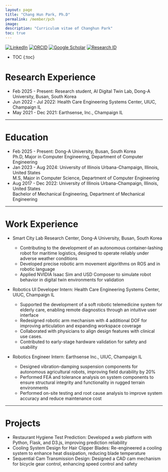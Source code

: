 ```yaml
---
layout: page
title: "Chang Hun Park, Ph.D"
permalink: /member/pch
image: 
description: "Curriculum vitae of Changhun Park"
toc: true
---
```

  
[![LinkedIn](https://img.shields.io/badge/LinkedIn-39A6CE?style=flat-square&logo=linksys&logoColor=White)](https://www.linkedin.com/in/chang-hun-park-26a47914b/)
[![ORCID](https://img.shields.io/badge/ORCID-A6CE39?style=flat-square&logo=ORCID&logoColor=white)](https://orcid.org/my-orcid?orcid=0009-0008-2360-7426) 
[![Google Scholar](https://img.shields.io/badge/Google%20Scholar-4285F4?style=flat-square&logo=Google+Scholar&logoColor=white)](https://scholar.google.com/citations?hl=en&user=oM_I8qkAAAAJ)
[![Research ID](https://img.shields.io/badge/Research%20ID-gray?style=flat-square)](https://researchid.co/james9260)

* TOC
{:toc}
  
# Research Experience

* Feb 2025 - Present: Research student, AI Digital Twin Lab, Dong-A University, Busan, South Korea
* Jun 2022 - Jul 2022: Health Care Engineering Systems Center, UIUC, Champaign IL
* May 2021 - Dec 2021: Earthsense, Inc., Champaign IL

***

# Education

* Feb 2025 - Present: Dong-A University, Busan, South Korea <br> Ph.D, Major in Computer Engineering, Department of Computer Engineering
* Jan 2023 - Aug 2024: University of Illinois Urbana-Champaign, Illinois, United States <br> M.S, Major in Computer Science, Department of Computer Engineering
* Aug 2017 - Dec 2022: University of Illinois Urbana-Champaign, Illinois, United States <br> Bachelor of Mechanical Engineering, Department of Mechanical Engineering

***

# Work Experience

* Smart City Lab Research Center, Dong-A University, Busan, South Korea      
    * Contributing to the development of an autonomous container-lashing robot for maritime logistics, designed to operate reliably under adverse weather conditions
    * Developed precise robotic arm movement algorithms on ROS and in robotic language
    * Applied NVIDIA Isaac Sim and USD Composer to simulate robot behavior in digital twin environments for validation
        
    
* Robotics UI Developer Intern: Health Care Engineering Systems Center, UIUC, Champaign IL  
    * Supported the development of a soft robotic telemedicine system for elderly care, enabling remote diagnostics through an intuitive user interface
    * Redesigned robotic arm mechanism with 4 additional DOF for improving articulation and expanding workspace coverage
    * Collaborated with physicians to align design features with clinical use cases.
    * Contributed to early-stage hardware validation for safety and usability
        
    
* Robotics Engineer Intern: Earthsense Inc., UIUC, Champaign IL
    * Designed vibration-damping suspension components for autonomous agricultural robots, improving field durability by 20%
    * Performed FEA and tolerance analysis on system components to ensure structural integrity and functionality in rugged terrain environments
    * Performed on-site testing and root cause analysis to improve system accuracy and reduce maintenance cost
        
***

# Projects

* Restaurant Hygiene Test Prediction: Developed a web platform with Python, Flask, and D3.js, improving prediction reliability
* Cooling System Design for Hair Clipper Blades: Re-engineered a cooling system to enhance heat dissipation, reducing blade temperature
* Sequential Cam Transmission Design: Designed a CAD cam mechanism for bicycle gear control, enhancing speed control and safety
